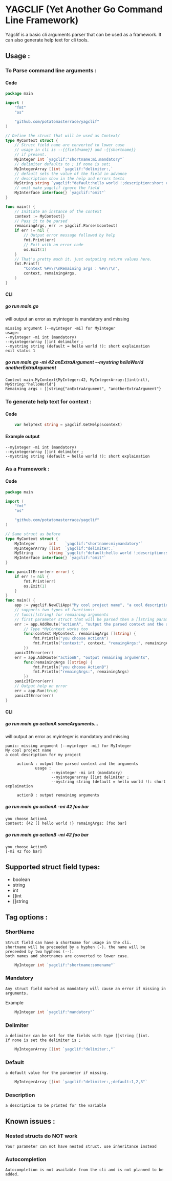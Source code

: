 # YAGCLIF (Yet Another Go Command Line Framework)
Yagclif is a basic cli arguments parser that can be used as a framework.
It can also generate help text for cli tools.
## Usage :
### To Parse command line arguments :
#### Code 
```Go
package main

import (
	"fmt"
	"os"

	"github.com/potatomasterrace/yagclif"
)

// Define the struct that will be used as Context/
type MyContext struct {
	// Struct field name are converted to lower case
	// usage in cli is --{{fieldname}} and -{{shortname}}
	// if present.
	MyInteger int `yagclif:"shortname:mi;mandatory"`
	// delimiter defaults to ; if none is set;
	MyIntegerArray []int `yagclif:"delimiter:,`
	// default sets the value of the field in advance
	// description show in the help and errors texts
	MyString string `yagclif:"default:hello world !;description:short explaination"`
	// omit make yagclif ignore the field
	MyInterface interface{} `yagclif:"omit"`
}

func main() {
	// Initiate an instance of the context
	context := MyContext{}
	// Pass it to be parsed
	remainingArgs, err := yagclif.Parse(&context)
	if err != nil {
		// Output error message followed by help
		fmt.Print(err)
		// Exit with an error code
		os.Exit(1)
	}
	// That's pretty much it. just outputing return values here.
	fmt.Printf(
		"Context %#v\r\nRemaining args : %#v\r\n",
		context, remainingArgs,
	)
}

```
#### CLI 
##### go run main.go 
will output an error as myinteger is mandatory and missing

    missing argument [--myinteger -mi] for MyInteger
    usage:
    --myinteger -mi int (mandatory)
    --myintegerarray []int delimiter ;
    --mystring string (default = hello world !): short explaination
    exit status 1
##### go run main.go -mi 42 anExtraArgument --mystring helloWorld anotherExtraArgument
    Context main.MyContext{MyInteger:42, MyIntegerArray:[]int(nil), MyString:"helloWorld"}
    Remaining args : []string{"anExtraArgument", "anotherExtraArgument"}
### To generate help text for context :
#### Code
```Go
    var helpText string = yagclif.GetHelp(&context)
```
#### Example output
    --myinteger -mi int (mandatory)
    --myintegerarray []int delimiter ;
    --mystring string (default = hello world !): short explaination
### As a Framework :
#### Code 
```Go
package main

import (
	"fmt"
	"os"

	"github.com/potatomasterrace/yagclif"
)

// Same struct as before
type MyContext struct {
	MyInteger      int    `yagclif:"shortname:mi;mandatory"`
	MyIntegerArray []int  `yagclif:"delimiter:,`
	MyString       string `yagclif:"default:hello world !;description:short explaination"`
	MyInterface interface{} `yagclif:"omit"`
}

func panicIfError(err error) {
	if err != nil {
		fmt.Print(err)
		os.Exit(1)
	}
}
func main() {
	app := yagclif.NewCliApp("My cool project name", "a cool description for my project")
	// supports two types of functions:
	// func([]string) for remaining arguments
	// first parameter struct that will be parsed then a []string parameter for remaining arguments
	err := app.AddRoute("actionA", "output the parsed context and the arguments",
		// Type *MyContext works too
		func(context MyContext, remainingArgs []string) {
			fmt.Println("you choose ActionA")
			fmt.Println("context:", context, "remaingArgs:", remainingArgs)
		})
	panicIfError(err)
	err = app.AddRoute("actionB", "output remaining arguments",
		func(remainingArgs []string) {
			fmt.Println("you choose ActionB")
			fmt.Println("remaingArgs:", remainingArgs)
		})
	panicIfError(err)
	// Output help on error
	err = app.Run(true)
	panicIfError(err)
}

```
#### CLI
##### go run main.go actionA someArguments...
will output an error as myinteger is mandatory and missing

    panic: missing argument [--myinteger -mi] for MyInteger
    My cool project name
    a cool description for my project

         actionA : output the parsed context and the arguments
                 usage :
                        --myinteger -mi int (mandatory)
                        --myintegerarray []int delimiter ;
                        --mystring string (default = hello world !): short explaination

         actionB : output remaining arguments
##### go run main.go actionA -mi 42 foo bar
    you choose ActionA
    context: {42 [] hello world !} remaingArgs: [foo bar]
##### go run main.go actionB -mi 42 foo bar
    you choose ActionB
    [-mi 42 foo bar]
## Supported struct field types:
* boolean
* string 
* int 
* []int
* []string
## Tag options :
### ShortName
    Struct field can have a shortname for usage in the cli. 
    shortname will be preceeded by a hyphen (-). the name will be preceeded by two hyphens (--).
    both names and shortnames are converted to lower case.
```Go
    MyInteger int `yagclif:"shortname:somename"`
```
### Mandatory
    Any struct field marked as mandatory will cause an error if missing in arguments.
Example
```Go
    MyInteger int `yagclif:"mandatory"`
```
### Delimiter 
    a delimiter can be set for the fields with type []string []int.
    If none is set the delimiter is ;
```Go
    MyIntegerArray []int `yagclif:"delimiter:,"`
```
### Default
    a default value for the parameter if missing.
```Go
    MyIntegerArray []int `yagclif:"delimiter:,;default:1,2,3"`
```
### Description
    a description to be printed for the variable

## Known issues :
### Nested structs do NOT work
    Your parameter can not have nested struct. use inheritance instead
### Autocompletion
    Autocompletion is not available from the cli and is not planned to be added.
